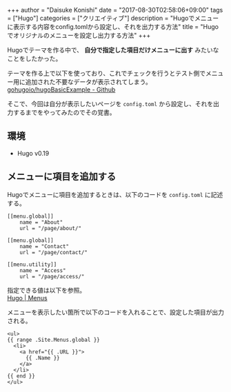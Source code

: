 +++
author = "Daisuke Konishi"
date = "2017-08-30T02:58:06+09:00"
tags = ["Hugo"]
categories = ["クリエイティブ"]
description = "Hugoでメニューに表示する内容をconfig.tomlから設定し、それを出力する方法"
title = "Hugoでオリジナルのメニューを設定し出力する方法"
+++

Hugoでテーマを作る中で、 **自分で指定した項目だけメニューに出す** みたいなことをしたかった。

テーマを作る上で以下を使っており、これでチェックを行うとテスト側でメニュー用に追加された不要なデータが表示されてしまう。  
[gohugoio/hugoBasicExample - Github](https://github.com/gohugoio/hugoBasicExample)

そこで、今回は自分が表示したいページを ``config.toml`` から設定し、それを出力するまでをやってみたのでその覚書。

## 環境

- Hugo v0.19

## メニューに項目を追加する
Hugoでメニューに項目を追加するときは、以下のコードを ``config.toml`` に記述する。

```
[[menu.global]]
    name = "About"
    url = "/page/about/"

[[menu.global]]
    name = "Contact"
    url = "/page/contact/"

[[menu.utility]]
    name = "Access"
    url = "/page/access/"
```

指定できる値は以下を参照。  
[Hugo | Menus](https://gohugo.io/content-management/menus/)

メニューを表示したい箇所で以下のコードを入れることで、設定した項目が出力される。

```
<ul>
{{ range .Site.Menus.global }}
  <li>
    <a href="{{ .URL }}">
      {{ .Name }}
    </a>
  </li>
{{ end }}
</ul>
```
